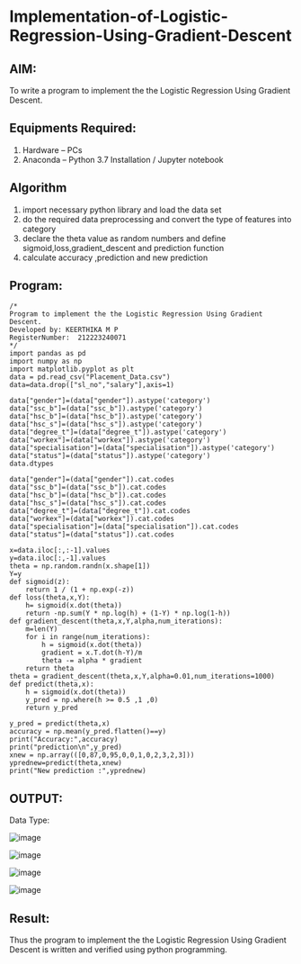 # Implementation-of-Logistic-Regression-Using-Gradient-Descent
## AIM:
To write a program to implement the the Logistic Regression Using Gradient Descent.
## Equipments Required:
1. Hardware – PCs
2. Anaconda – Python 3.7 Installation / Jupyter notebook
## Algorithm
1. import necessary python library and load the data set
2. do the required data preprocessing and convert the type of features into category
3. declare the theta value as random numbers and define sigmoid,loss,gradient_descent and prediction function
4. calculate accuracy ,prediction and new prediction
## Program:
```
/*
Program to implement the the Logistic Regression Using Gradient Descent.
Developed by: KEERTHIKA M P
RegisterNumber:  212223240071
*/
import pandas as pd
import numpy as np
import matplotlib.pyplot as plt
data = pd.read_csv("Placement_Data.csv")
data=data.drop(["sl_no","salary"],axis=1)

data["gender"]=(data["gender"]).astype('category')
data["ssc_b"]=(data["ssc_b"]).astype('category')
data["hsc_b"]=(data["hsc_b"]).astype('category')
data["hsc_s"]=(data["hsc_s"]).astype('category')
data["degree_t"]=(data["degree_t"]).astype('category')
data["workex"]=(data["workex"]).astype('category')
data["specialisation"]=(data["specialisation"]).astype('category')
data["status"]=(data["status"]).astype('category')
data.dtypes

data["gender"]=(data["gender"]).cat.codes
data["ssc_b"]=(data["ssc_b"]).cat.codes
data["hsc_b"]=(data["hsc_b"]).cat.codes
data["hsc_s"]=(data["hsc_s"]).cat.codes
data["degree_t"]=(data["degree_t"]).cat.codes
data["workex"]=(data["workex"]).cat.codes
data["specialisation"]=(data["specialisation"]).cat.codes
data["status"]=(data["status"]).cat.codes

x=data.iloc[:,:-1].values
y=data.iloc[:,-1].values
theta = np.random.randn(x.shape[1])
Y=y
def sigmoid(z):
    return 1 / (1 + np.exp(-z))
def loss(theta,x,Y):
    h= sigmoid(x.dot(theta))
    return -np.sum(Y * np.log(h) + (1-Y) * np.log(1-h))
def gradient_descent(theta,x,Y,alpha,num_iterations):
    m=len(Y)
    for i in range(num_iterations):
        h = sigmoid(x.dot(theta))
        gradient = x.T.dot(h-Y)/m
        theta -= alpha * gradient
    return theta
theta = gradient_descent(theta,x,Y,alpha=0.01,num_iterations=1000)
def predict(theta,x):
    h = sigmoid(x.dot(theta))
    y_pred = np.where(h >= 0.5 ,1 ,0)
    return y_pred

y_pred = predict(theta,x)
accuracy = np.mean(y_pred.flatten()==y)
print("Accuracy:",accuracy)
print("prediction\n",y_pred)
xnew = np.array(([0,87,0,95,0,0,1,0,2,3,2,3]))
yprednew=predict(theta,xnew)
print("New prediction :",yprednew)
```
## OUTPUT:
Data Type:

![image](https://github.com/user-attachments/assets/9c81e85e-0fd5-42a0-843c-7f5324e3a935)

![image](https://github.com/user-attachments/assets/1176a866-af39-4afe-a159-9247562fa52a)

![image](https://github.com/user-attachments/assets/255c5e34-971e-4938-bd2b-c10f85a1f04d)

![image](https://github.com/user-attachments/assets/bf0c4268-d042-47b8-b15c-2b9b21e4ce4e)
## Result:
Thus the program to implement the the Logistic Regression Using Gradient Descent is written and verified using python programming.


